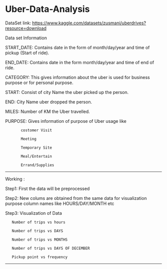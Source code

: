 # Uber-Data-Analysis

DataSet link: https://www.kaggle.com/datasets/zusmani/uberdrives?resource=download

Data set Information

START_DATE:  Contains date in the form of month/day/year  and time of pickup (Start of ride).

END_DATE:  Contains date in the form month/day/year and time of end of ride.

CATEGORY:  This gives information about the uber is used for business purpose or for personal purpose.

START:  Consist of city Name the uber picked up the person.

END:  City Name uber dropped the person.

MILES:  Number of KM the Uber travelled.

PURPOSE: Gives information of purpose of Uber usage like
        
           costomer Visit
           
           Meeting
           
           Temporary Site
           
           Meal/Entertain
           
           Errand/Supplies

--------------------------------------------------------------------------------------------------------------------

Working :

Step1: First the data will be preprocessed 

Step2: New colums are obtained from the same data for visualization purpose column names like HOURS/DAY/MONTH etc

Step3: Visualization of Data

       Number of trips vs hours

       Number of trips vs DAYS
       
       Number of trips vs MONTHS
  
       Number of trips vs DAYS OF DECEMBER
 
       Pickup point vs frequency
      
--------------------------------------------------------------------------------------------------------------------

